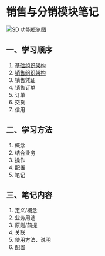 # 销售与分销模块笔记 #

![SD 功能概览图](../images/SD概览.png "SD 功能概览")


## 一、学习顺序

1. [基础组织架构](/组织架构/基础组织架构.md)
2. [销售组织架构](/组织架构/销售组织架构.md)
3. 销售凭证
4. 销售订单
5. 订单
6. 交货
7. 信用

## 二、学习方法

1. 概念
2. 结合业务
3. 操作
4. 配置
5. 笔记

## 三、笔记内容

1. 定义/概念
2. 业务用途
3. 原则/前提
4. 关联
5. 使用方法、说明
6. 配置